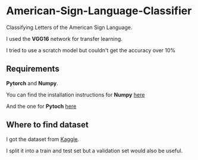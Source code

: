 # American-Sign-Language-Classifier
Classifying Letters of the American Sign Language.

I used the **VGG16** network for transfer learning. 

I tried to use a scratch model but couldn't get the accuracy over 10%

## Requirements 

**Pytorch** and **Numpy**.

You can find the installation instructions for **Numpy** [here](https://www.scipy.org/scipylib/download.html)

And the one for **Pytoch** [here](https://pytorch.org)


## Where to find dataset
I got the dataset from [Kaggle](https://www.kaggle.com/grassknoted/asl-alphabet).

I split it into a train and test set but a validation set would also be useful.
